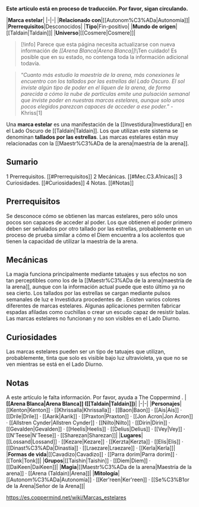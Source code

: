 **Este artículo está en proceso de traducción. Por favor, sigan circulando.**


|**Marca estelar**|
|-|-|
|**Relacionado con**|[[Autonom%C3%ADa\|Autonomía]]|
|**Prerrequisitos**|Desconocidos|
|**Tipo**|Fin-positivo|
|**Mundo de origen**|[[Taldain\|Taldain]]|
|**Universo**|[[Cosmere\|Cosmere]]|
> [!info] Parece que esta página necesita actualizarse con nueva información de *[[Arena Blanca\|Arena Blanca]]*!¡Ten cuidado! Es posible que en su estado, no contenga toda la información adicional todavía.

>“*Cuanto más estudio la maestría de la arena, más conexiones le encuentro con los tallados por las estrellas del Lado Oscuro. El sol inviste algún tipo de poder en el liquen de la arena, de forma parecida a cómo la nube de partículas emite una pulsación semanal que inviste poder en nuestras marcas estelares, aunque solo unos pocos elegidos parezcan capaces de acceder a ese poder.*”
\-Khriss[1]


Una **marca estelar** es una manifestación de la [[Investidura\|Investidura]] en el Lado Oscuro de [[Taldain\|Taldain]]. Los que utilizan este sistema se denominan **tallados por las estrellas**. Las marcas estelares están muy relacionadas con la [[Maestr%C3%ADa de la arena\|maestría de la arena]].

## Sumario

1 Prerrequisitos. [[#Prerrequisitos]] 
2 Mecánicas. [[#Mec.C3.A1nicas]] 
3 Curiosidades. [[#Curiosidades]] 
4 Notas. [[#Notas]] 


## Prerrequisitos
Se desconoce cómo se obtienen las marcas estelares, pero sólo unos pocos son capaces de acceder al poder. Los que obtienen el poder primero deben ser señalados por otro tallado por las estrellas, probablemente en un proceso de prueba similar a cómo el Diem encuentra a los acolentos que tienen la capacidad de utilizar la maestría de la arena.

## Mecánicas
La magia funciona principalmente mediante tatuajes y sus efectos no son tan perceptibles como los de la [[Maestr%C3%ADa de la arena\|maestría de la arena]], aunque con la información actual puede que esto último ya no sea cierto. Los tallados por las estrellas se cargan mediante pulsos semanales de luz e Investidura procedentes de . Existen varios colores diferentes de marcas estelares. Algunas aplicaciones permiten fabricar espadas afiladas como cuchillas o crear un escudo capaz de resistir balas.
Las marcas estelares no funcionan y no son visibles en el Lado Diurno.

## Curiosidades
Las marcas estelares pueden ser un tipo de tatuajes que utilizan, probablemente, tinta que solo es visible bajo luz ultravioleta, ya que no se ven mientras se está en el Lado Diurno.
## Notas

A este artículo le falta información. Por favor, ayuda a The Coppermind .
|**[[Arena Blanca\|Arena Blanca]] ([[Taldain\|Taldain]])**|
|-|-|
|**Personajes**|[[Kenton\|Kenton]] · [[Khrissalla\|Khrissalla]] · [[Baon\|Baon]] · [[Ais\|Ais]] · [[Drile\|Drile]] · [[Aarik\|Aarik]] · [[Praxton\|Praxton]] · [[Jon Acron\|Jon Acron]] · [[Allstren Cynder\|Allstren Cynder]] · [[Nilto\|Nilto]] · [[Dirin\|Dirin]] · [[Gevalden\|Gevalden]] · [[Heelis\|Heelis]] · [[Delius\|Delius]] · [[Vey\|Vey]] · [[N'Teese\|N'Teese]] · [[Sharezan\|Sharezan]]|
|**Lugares**|[[Lossand\|Lossand]] · [[Kezare\|Kezare]] · [[Kerzta\|Kerzta]] · [[Elis\|Elis]] · [[Dinast%C3%ADa\|Dinastía]] · [[Lraezare\|Lraezare]] · [[Kerla\|Kerla]]|
|**Formas de vida**|[[Cavadizo\|Cavadizo]] · [[Parra dorim\|Parra dorim]] · [[Tonk\|Tonk]]|
|**Grupos**|[[Taishin\|Taishin]] · [[Diem\|Diem]] · [[DaiKeen\|DaiKeen]]|
|**Magia**|[[Maestr%C3%ADa de la arena\|Maestría de la arena]] · [[Arena (Taldain)\|Arena]]|
|**Mitología**|[[Autonom%C3%ADa\|Autonomía]] · [[Ker'reen\|Ker'reen]] · [[Se%C3%B1or de la Arena\|Señor de la Arena]]|



https://es.coppermind.net/wiki/Marcas_estelares